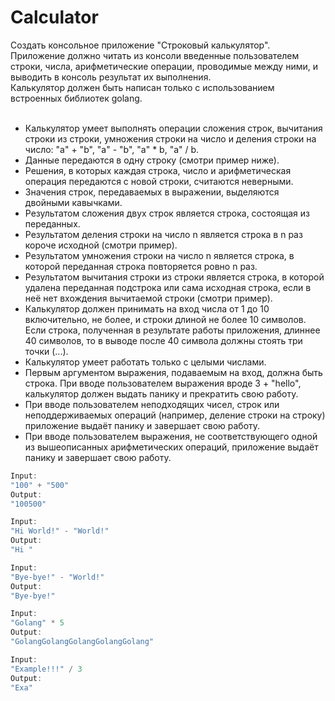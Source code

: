 Calculator
==========
Создать консольное приложение "Строковый калькулятор".    
Приложение должно читать из консоли введенные пользователем строки, числа, арифметические операции, проводимые между ними, и выводить в консоль результат их выполнения.    
Калькулятор должен быть написан только с использованием встроенных библиотек golang.    
<br>
* Калькулятор умеет выполнять операции сложения строк, вычитания строки из строки, умножения строки на число и деления строки на число: "a" + "b", "a" - "b", "a" * b, "a" / b.    
* Данные передаются в одну строку (смотри пример ниже).    
* Решения, в которых каждая строка, число и арифметическая операция передаются с новой строки, считаются неверными.
* Значения строк, передаваемых в выражении, выделяются двойными кавычками.
* Результатом сложения двух строк является строка, состоящая из переданных.
* Результатом деления строки на число n является строка в n раз короче исходной (смотри пример).
* Результатом умножения строки на число n является строка, в которой переданная строка повторяется ровно n раз.
* Результатом вычитания строки из строки является строка, в которой удалена переданная подстрока или сама исходная строка, если в неё нет вхождения вычитаемой строки (смотри пример).
* Калькулятор должен принимать на вход числа от 1 до 10 включительно, не более, и строки длиной не более 10 символов. Если строка, полученная в результате работы приложения, длиннее 40 символов, то в выводе после 40 символа должны стоять три точки (...).
* Калькулятор умеет работать только с целыми числами.
* Первым аргументом выражения, подаваемым на вход, должна быть строка. При вводе пользователем выражения вроде 3 + "hello", калькулятор должен выдать панику и прекратить свою работу.
* При вводе пользователем неподходящих чисел, строк или неподдерживаемых операций (например, деление строки на строку) приложение выдаёт панику и завершает свою работу.
* При вводе пользователем выражения, не соответствующего одной из вышеописанных арифметических операций, приложение выдаёт панику и завершает свою работу.

```go
Input:
"100" + "500"
Output:
"100500"
```
```go
Input:
"Hi World!" - "World!"
Output:
"Hi "
```
```go
Input:
"Bye-bye!" - "World!"
Output:
"Bye-bye!"
```
```go
Input:
"Golang" * 5
Output:
"GolangGolangGolangGolangGolang"
```
```go
Input:
"Example!!!" / 3
Output:
"Exa"
```
